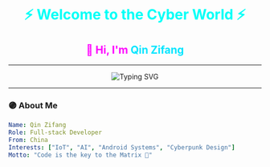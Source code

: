 <!-- 霓虹标题 -->
<h1 align="center">
  <span style="color:#00FFF7;">⚡ Welcome to the Cyber World ⚡</span>
</h1>

<h2 align="center" style="color:#FF00FF;">
  👾 Hi, I'm <span style="color:#00E5FF;">Qin Zifang</span>
</h2>

---

<!-- 动态打字效果 -->
<p align="center">
  <img src="https://readme-typing-svg.demolab.com?font=Share+Tech+Mono&size=24&pause=1000&color=00FFF7&center=true&vCenter=true&width=600&lines=Cyberpunk+Coder;Full-Stack+Developer;AI+%26+IoT+Enthusiast;Building+Futuristic+Tech" alt="Typing SVG" />
</p>

---

### 🟣 About Me
```yaml
Name: Qin Zifang
Role: Full-stack Developer
From: China
Interests: ["IoT", "AI", "Android Systems", "Cyberpunk Design"]
Motto: "Code is the key to the Matrix 🔑"
